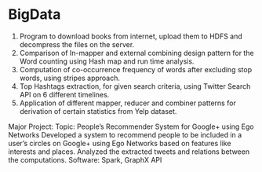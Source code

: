 # BigData

1.	Program to download books from internet, upload them to HDFS and decompress the files on the server.
2.	Comparison of In-mapper and external combining design pattern for the Word counting using Hash map and run time analysis.
3.	Computation of co-occurrence frequency of words after excluding stop words, using stripes approach.
4.	Top Hashtags extraction, for given search criteria, using Twitter Search API on 6 different timelines.
5.	Application of different mapper, reducer and combiner patterns for derivation of certain statistics from Yelp dataset.

Major Project:
Topic: People’s Recommender System for Google+ using Ego Networks
Developed a system to recommend people to be included in a user’s circles on Google+ using Ego Networks based on features like interests and places. 
Analyzed the extracted tweets and relations between the computations. Software: Spark, GraphX API